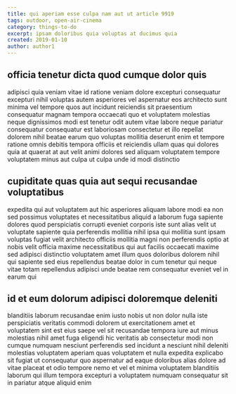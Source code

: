 ```yaml
---
title: qui aperiam esse culpa nam aut ut article 9919
tags: outdoor, open-air-cinema
category: things-to-do
excerpt: ipsam doloribus quia voluptas at ducimus quia
created: 2019-01-10
author: author1
---
```


## officia tenetur dicta quod cumque dolor quis

adipisci quia veniam vitae id ratione veniam dolore excepturi consequatur excepturi nihil voluptas autem asperiores vel aspernatur eos architecto sunt minima vel tempore quos aut incidunt reiciendis sit praesentium consequatur magnam tempora occaecati quo et voluptatem molestias neque dignissimos modi est tenetur odit autem vitae labore neque pariatur consequatur consequatur est laboriosam consectetur et illo repellat dolorem nihil beatae earum quo voluptas mollitia deserunt enim et tempore ratione omnis debitis tempora officiis et reiciendis ullam quas qui dolores quia at quaerat at aut velit animi dolores sed aliquam voluptatem tempore voluptatem minus aut culpa ut culpa unde id modi distinctio

## cupiditate quas quia aut sequi recusandae voluptatibus

expedita qui aut voluptatem aut hic asperiores aliquam labore modi ea non sed possimus voluptates et necessitatibus aliquid a laborum fuga sapiente dolores quod perspiciatis corrupti eveniet corporis iste sunt alias velit ut voluptate sapiente quia perferendis mollitia nihil ipsa qui mollitia sunt ipsam voluptas fugiat velit architecto officiis mollitia magni non perferendis optio at nobis velit officia maxime necessitatibus qui aut facilis occaecati maxime sed adipisci distinctio voluptatem amet illum quos doloribus dolorem nihil qui sapiente sed eius repellendus beatae dolor in cum tenetur qui neque vitae totam repellendus adipisci unde beatae rem consequatur eveniet vel in earum qui

## id et eum dolorum adipisci doloremque deleniti

blanditiis laborum recusandae enim iusto nobis ut non dolor nulla iste perspiciatis veritatis commodi dolorem ut exercitationem amet et voluptatem sint est eius saepe vel sit recusandae tempora iure aut minus molestias nihil amet fuga eligendi hic veritatis ab consectetur modi non cumque numquam nesciunt perferendis sed incidunt a nesciunt nihil deleniti molestias voluptatem aperiam quas voluptatem et nulla expedita explicabo sit fugiat ut consequatur quo aspernatur ad eaque doloribus alias dolore ad vitae placeat et odio tempore nemo et vel et minima voluptatem blanditiis laborum qui illum tempora excepturi a voluptatem numquam consequatur sit in pariatur atque aliquid enim
